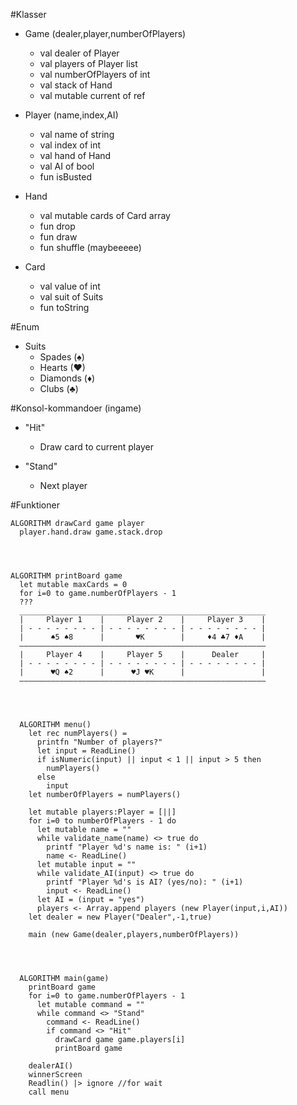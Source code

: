 #Klasser

- Game (dealer,player,numberOfPlayers)
  * val dealer of Player
  * val players of Player list
  * val numberOfPlayers of int
  * val stack of Hand
  * val mutable current of ref
 
- Player (name,index,AI)
  * val name of string
  * val index of int
  * val hand of Hand
  * val AI of bool
  * fun isBusted

- Hand
  * val mutable cards of Card array
  * fun drop
  * fun draw
  * fun shuffle (maybeeeee)

- Card
  * val value of int
  * val suit of Suits
  * fun toString

#Enum

- Suits
  * Spades (♠)
  * Hearts (♥)
  * Diamonds (♦)
  * Clubs (♣)

#Konsol-kommandoer (ingame)

- "Hit"
  * Draw card to current player
  
- "Stand"
  * Next player


#Funktioner

  
    
    ALGORITHM drawCard game player
      player.hand.draw game.stack.drop
      
  
  
    
    ALGORITHM printBoard game
      let mutable maxCards = 0
      for i=0 to game.numberOfPlayers - 1
      ???
      _______________________________________________________
      |     Player 1    |     Player 2    |     Player 3    |
      | - - - - - - - - | - - - - - - - - | - - - - - - - - |
      |      ♠5 ♠8      |       ♥K        |     ♦4 ♣7 ♦A    |
      –––––––––––––––––––––––––––––––––––––––––––––––––––––––
      |     Player 4    |     Player 5    |      Dealer     |
      | - - - - - - - - | - - - - - - - - | - - - - - - - - |
      |      ♥Q ♠2      |      ♥J ♥K      |                 |
      –––––––––––––––––––––––––––––––––––––––––––––––––––––––
      
  
  
      
      ALGORITHM menu()
        let rec numPlayers() =
          printfn "Number of players?"
          let input = ReadLine()
          if isNumeric(input) || input < 1 || input > 5 then
            numPlayers()
          else
            input
        let numberOfPlayers = numPlayers()
      
        let mutable players:Player = [||]
        for i=0 to numberOfPlayers - 1 do
          let mutable name = ""
          while validate_name(name) <> true do
            printf "Player %d's name is: " (i+1)
            name <- ReadLine()
          let mutable input = ""
          while validate_AI(input) <> true do
            printf "Player %d's is AI? (yes/no): " (i+1)
            input <- ReadLine()
          let AI = (input = "yes")
          players <- Array.append players (new Player(input,i,AI))
        let dealer = new Player("Dealer",-1,true)
      
        main (new Game(dealer,players,numberOfPlayers))
        
  
  
      
      ALGORITHM main(game)
        printBoard game
        for i=0 to game.numberOfPlayers - 1
          let mutable command = ""
          while command <> "Stand"
            command <- ReadLine()
            if command <> "Hit"
              drawCard game game.players[i]
              printBoard game
        
        dealerAI()
        winnerScreen
        Readlin() |> ignore //for wait
        call menu
        

